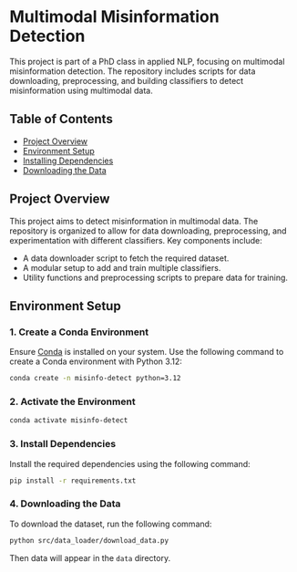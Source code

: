 # Multimodal Misinformation Detection

This project is part of a PhD class in applied NLP, focusing on multimodal misinformation detection. The repository includes scripts for data downloading, preprocessing, and building classifiers to detect misinformation using multimodal data.

## Table of Contents
- [Project Overview](#project-overview)
- [Environment Setup](#environment-setup)
- [Installing Dependencies](#installing-dependencies)
- [Downloading the Data](#downloading-the-data)

## Project Overview

This project aims to detect misinformation in multimodal data. The repository is organized to allow for data downloading, preprocessing, and experimentation with different classifiers. Key components include:
- A data downloader script to fetch the required dataset.
- A modular setup to add and train multiple classifiers.
- Utility functions and preprocessing scripts to prepare data for training.

## Environment Setup

### 1. Create a Conda Environment
Ensure [Conda](https://docs.conda.io/projects/conda/en/latest/user-guide/install/) is installed on your system. Use the following command to create a Conda environment with Python 3.12:

```bash
conda create -n misinfo-detect python=3.12
```

### 2. Activate the Environment
```bash
conda activate misinfo-detect
```

### 3. Install Dependencies
Install the required dependencies using the following command:

```bash 
pip install -r requirements.txt
```

### 4. Downloading the Data
To download the dataset, run the following command:

```bash
python src/data_loader/download_data.py
```

Then data will appear in the `data` directory.
